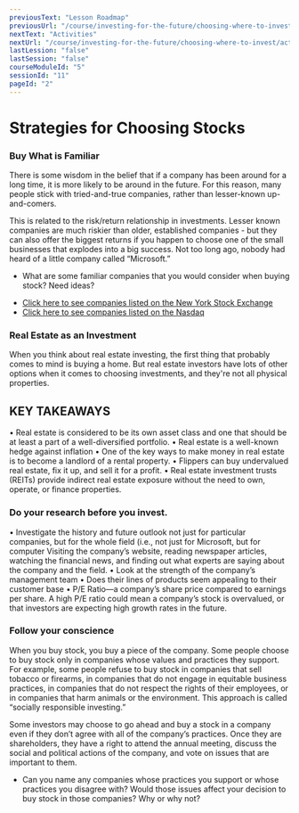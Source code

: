 ```yaml
---
previousText: "Lesson Roadmap"
previousUrl: "/course/investing-for-the-future/choosing-where-to-invest/roadmap"
nextText: "Activities"
nextUrl: "/course/investing-for-the-future/choosing-where-to-invest/activities"
lastLession: "false"
lastSession: "false"
courseModuleId: "5"
sessionId: "11"
pageId: "2"
---
```



# Strategies for Choosing Stocks

### Buy What is Familiar
There is some wisdom in the belief that if a company has been around for a long time, it is more likely to be around in the future. For this reason, many people stick with tried-and-true companies, rather than lesser-known up-and-comers. 

This is related to the risk/return relationship in investments. Lesser known companies are much riskier than older, established companies - but they can also offer the biggest returns if you happen to choose one of the small businesses that explodes into a big success. Not too long ago, nobody had heard of a little company called “Microsoft.”

- What are some familiar companies that you would consider when buying stock? 
Need ideas?
* <a href="https://www.nyse.com/listings_directory/stock" target="_blank">Click here to see companies listed on the New York Stock Exchange</a>
* <a href="https://www.advfn.com/nasdaq/nasdaq.asp" target="_blank">Click here to see companies listed on the Nasdaq</a>

### Real Estate as an Investment

When you think about real estate investing, the first thing that probably comes to mind is buying a home.  But real estate investors have lots of other options when it comes to choosing investments, and they're not all physical properties.

## KEY TAKEAWAYS
•	Real estate is considered to be its own asset class and one that should be at least a part of a well-diversified portfolio.
•	Real estate is a well-known hedge against inflation
•	One of the key ways to make money in real estate is to become a landlord of a rental property.
•	Flippers can buy undervalued real estate, fix it up, and sell it for a profit.
•	Real estate investment trusts (REITs) provide indirect real estate exposure without the need to own, operate, or finance properties.


### Do your research before you invest.  
•	Investigate the history and future outlook not just for particular companies, but for the whole field (i.e., not just for Microsoft, but for computer Visiting the company’s website, reading newspaper articles, watching the financial news, and finding out what experts are saying about the company and the field. 
•	Look at the strength of the company’s management team
•	Does their lines of products seem appealing to their customer base
•	P/E Ratio—a company’s share price compared to earnings per share. A high P/E ratio could mean a company’s stock is overvalued, or that investors are expecting high growth rates in the future.

### Follow your conscience
When you buy stock, you buy a piece of the company. Some people choose to buy stock only in companies whose values and practices they support. For example, some people refuse to buy stock in companies that sell tobacco or firearms, in companies that do not engage in equitable business practices, in companies that do not respect the rights of their employees, or in companies that harm animals or the environment. This approach is called “socially responsible investing.”

Some investors may choose to go ahead and buy a stock in a company even if they don’t agree with all of the company’s practices. Once they are shareholders, they have a right to attend the annual meeting, discuss the social and political actions of the company, and vote on issues that are important to them.

- Can you name any companies whose practices you support or whose practices you disagree with? Would those issues affect your decision to buy stock in those companies? Why or why not?
